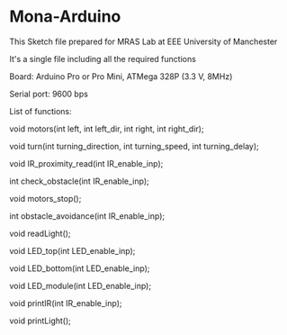 # Mona-Arduino

This Sketch file prepared for MRAS Lab at EEE University of Manchester

It's a single file including all the required functions

Board: Arduino Pro or Pro Mini, ATMega 328P (3.3 V, 8MHz) 

Serial port: 9600 bps


List of functions:

void motors(int left, int left_dir, int right, int right_dir);

void turn(int turning_direction, int turning_speed, int turning_delay);

void IR_proximity_read(int IR_enable_inp);

int check_obstacle(int IR_enable_inp);

void motors_stop();

int obstacle_avoidance(int IR_enable_inp);

void readLight();

void LED_top(int LED_enable_inp);

void LED_bottom(int LED_enable_inp);

void LED_module(int LED_enable_inp);

void printIR(int IR_enable_inp);

void printLight();
